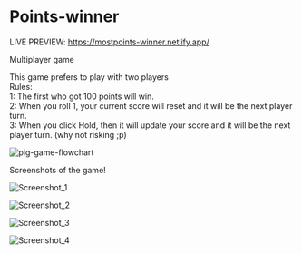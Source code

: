 # Points-winner

LIVE PREVIEW: https://mostpoints-winner.netlify.app/

Multiplayer game

This game prefers to play with two players <br>
Rules:<br>
1: The first who got 100 points will win.<br>
2: When you roll 1, your current score will reset and it will be the next player turn.<br>
3: When you click Hold, then it will update your score and it will be the next player turn. (why not risking ;p)

![pig-game-flowchart](https://user-images.githubusercontent.com/29493048/129705625-d90a44ae-bf68-4ebb-87c7-40c0d12bad79.png)

Screenshots of the game!

![Screenshot_1](https://user-images.githubusercontent.com/29493048/129716732-d3e17a35-9986-49ef-ba5d-7df6a050c7c6.png)

![Screenshot_2](https://user-images.githubusercontent.com/29493048/129716746-e6351e76-2df7-4016-9979-27a27c2eb3f0.png)

![Screenshot_3](https://user-images.githubusercontent.com/29493048/129716754-265bdd55-122d-4770-80d7-8738a6c2ba1b.png)

![Screenshot_4](https://user-images.githubusercontent.com/29493048/129716764-4c143b7f-c15a-420e-b1b6-6be030b9782b.png)


